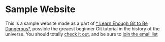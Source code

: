 # Sample Website

This is a sample website made as a part of [* Learn Enough Git to Be Dangerous*](http://learnenough.com/git-tutorial), possible the greaest beginner Git tutorial in the history of the universe. You should totally [check it out](http://learnenough.com/git-tutorial), and be sure to [join the email list](http://learnenough.com/#email_list)

